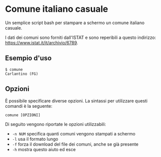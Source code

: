 # Comune italiano casuale
Un semplice script bash per stampare a schermo un comune italiano casuale.

I dati dei comuni sono forniti dall'ISTAT e sono reperibili a questo indirizzo: https://www.istat.it/it/archivio/6789.

## Esempio d'uso
```
$ comune
Carlantino (FG)
```

## Opzioni
È possibile specificare diverse opzioni. La sintassi per utilizzare questi comandi è la seguente:
```
comune [OPZIONI]
```

Di seguito vengono riportate le opzioni utilizzabili:
- `-n NUM` specifica quanti comuni vengono stampati a schermo
- `-l` usa il formato lungo
- `-f` forza il download del file dei comuni, anche se già presente
- `-h` mostra questo aiuto ed esce
